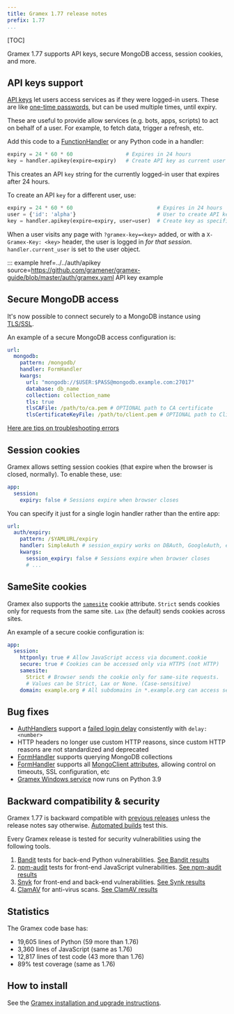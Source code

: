 ```yaml
---
title: Gramex 1.77 release notes
prefix: 1.77
...
```


[TOC]

Gramex 1.77 supports API keys, secure MongoDB access, session cookies, and more.

## API keys support

[API keys](../../auth/#api-key) let users access services as if they were logged-in users.
These are like [one-time passwords](../../auth/#otp), but can be used multiple times, until expiry.

These are useful to provide allow services (e.g. bots, apps, scripts) to act on behalf of a user.
For example, to fetch data, trigger a refresh, etc.

Add this code to a [FunctionHandler](../../functionhandler/) or any Python code in a handler:

```python
expiry = 24 * 60 * 60                 # Expires in 24 hours
key = handler.apikey(expire=expiry)   # Create API key as current user
```

This creates an API `key` string for the currently logged-in user that expires after 24 hours.

To create an API `key` for a different user, use:

```python
expiry = 24 * 60 * 60                           # Expires in 24 hours
user = {'id': 'alpha'}                          # User to create API key for
key = handler.apikey(expire=expiry, user=user)  # Create key as specified user
```

When a user visits any page with `?gramex-key=<key>` added, or with a `X-Gramex-Key: <key>` header,
the user is logged in _for that session_. `handler.current_user` is set to the user object.

::: example href=../../auth/apikey source=https://github.com/gramener/gramex-guide/blob/master/auth/gramex.yaml
API key example

## Secure MongoDB access

It's now possible to connect securely to a MongoDB instance using
[TLS/SSL](https://pymongo.readthedocs.io/en/stable/examples/tls.html).

An example of a secure MongoDB access configuration is:

```yaml
url:
  mongodb:
    pattern: /mongodb/
    handler: FormHandler
    kwargs:
      url: "mongodb://$USER:$PASS@mongodb.example.com:27017"
      database: db_name
      collection: collection_name
      tls: true
      tlsCAFile: /path/to/ca.pem # OPTIONAL path to CA certificate
      tlsCertificateKeyFile: /path/to/client.pem # OPTIONAL path to Client certificate
```

[Here are tips on troubleshooting errors](https://pymongo.readthedocs.io/en/stable/examples/tls.html#troubleshooting-tls-errors)

## Session cookies

Gramex allows setting session cookies (that expire when the browser is closed, normally). To enable these, use:

```yaml
app:
  session:
    expiry: false # Sessions expire when browser closes
```

You can specify it just for a single login handler rather than the entire app:

```yaml
url:
  auth/expiry:
    pattern: /$YAMLURL/expiry
    handler: SimpleAuth # session_expiry works on DBAuth, GoogleAuth, etc too
    kwargs:
      session_expiry: false # Sessions expire when browser closes
      # ...
```

## SameSite cookies

Gramex also supports the
[`samesite`](https://developer.mozilla.org/en-US/docs/Web/HTTP/Headers/Set-Cookie#samesitesamesite-value)
cookie attribute. `Strict` sends cookies only for requests from the same site. `Lax` (the default) sends cookies across sites.

An example of a secure cookie configuration is:

```yaml
app:
  session:
    httponly: true # Allow JavaScript access via document.cookie
    secure: true # Cookies can be accessed only via HTTPS (not HTTP)
    samesite:
      Strict # Browser sends the cookie only for same-site requests.
      # Values can be Strict, Lax or None. (Case-sensitive)
    domain: example.org # All subdomains in *.example.org can access session
```

## Bug fixes

- [AuthHandlers](../../auth/) support a [failed login delay](../../auth/#failed-login-delay) consistently with `delay: <number>`
- HTTP headers no longer use custom HTTP reasons, since custom HTTP reasons are not standardized and deprecated
- [FormHandler](../../formhandler/) supports querying MongoDB collections
- [FormHandler](../../formhandler/) supports all [MongoClient attributes](https://pymongo.readthedocs.io/en/stable/api/pymongo/mongo_client.html#pymongo.mongo_client.MongoClient),
  allowing control on timeouts, SSL configuration, etc
- [Gramex Windows service](../../deploy/#windows-service) now runs on Python 3.9

## Backward compatibility & security

Gramex 1.77 is backward compatible with [previous releases](../) unless the release notes say otherwise.
[Automated builds](https://travis-ci.com/github/gramener/gramex/builds) test this.

Every Gramex release is tested for security vulnerabilities using the following tools.

1. [Bandit](https://bandit.readthedocs.io/) tests for back-end Python vulnerabilities.
   [See Bandit results](https://github.com/gramener/gramex/blob/master/reports/bandit.txt)
2. [npm-audit](https://docs.npmjs.com/cli/v6/commands/npm-audit) tests for front-end JavaScript vulnerabilities.
   [See npm-audit results](https://github.com/gramener/gramex/blob/master/reports/npm-audit.txt)
3. [Snyk](https://snyk.io/) for front-end and back-end vulnerabilities.
   [See Synk results](https://github.com/gramener/gramex/blob/master/reports/snyk.txt)
4. [ClamAV](https://www.clamav.net/) for anti-virus scans.
   [See ClamAV results](https://github.com/gramener/gramex/blob/master/reports/clamav.txt)

## Statistics

The Gramex code base has:

- 19,605 lines of Python (59 more than 1.76)
- 3,360 lines of JavaScript (same as 1.76)
- 12,817 lines of test code (43 more than 1.76)
- 89% test coverage (same as 1.76)

## How to install

See the [Gramex installation and upgrade instructions](../../install/).
